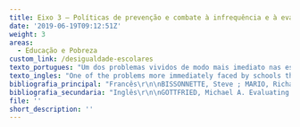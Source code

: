 ```yaml
---
title: Eixo 3 – Políticas de prevenção e combate à infrequência e à evasão escolar
date: '2019-06-19T09:12:51Z'
weight: 3
areas:
  - Educação e Pobreza
custom_link: /desigualdade-escolares
texto_portugues: "Um dos problemas vividos de modo mais imediato nas escolas que atendem públicos socialmente desfavorecidos é o do absenteísmo discente, que constitui, frequentemente, a primeira etapa do abandono dos estudos; realidade essa que é verificada tanto nos países desenvolvidos quanto naqueles ainda em desenvolvimento. O levantamento bibliográfico sobre escolarização e pobreza conduziu a trabalhos – nacionais e estrangeiros – que discutem políticas e programas de enfrentamento a esse grave problema, os quais foram reunidos neste Eixo 3.\r\n\nNo caso dos estudos publicados no Brasil, trata-se de cinco artigos que se concentram, todos, na investigação do impacto do Programa Bolsa Família (PBF) no combate à infrequência escolar. O PBF é uma política de distribuição de renda criada no ano de 2003, em âmbito federal, a qual tem, como uma das condicionalidades impostas às famílias assistidas, a obrigatoriedade de garantir a assiduidade escolar dos filhos. Os artigos aqui reunidos apontam que, mesmo apresentando resultados positivos no que tange à frequência escolar, tal política tem efeitos educacionais limitados, na medida em que deixa intocada a questão da qualidade do ensino oferecido nas escolas frequentadas por seu público-alvo. Embora essa última constatação seja relativamente consensual nos referidos trabalhos, apenas um deles aborda mais diretamente fatores associados à qualidade, tais como formação de professores e infraestrutura dos estabelecimentos de ensino – evidenciando, justamente, que as crianças cujas famílias são beneficiadas pelo PBF tendem a frequentar as escolas com piores indicadores no que tange a esses fatores.\r\n\nJá no que concerne à literatura estrangeira, foram identificados quatro textos que recenseiam uma gama muito ampla de políticas e programas de prevenção e combate ao fenômeno do abandono escolar, desenvolvidos na Europa e na América do Norte, os quais aliam tanto auxílios diversos direcionados às famílias e, portanto, exteriores ao universo escolar (na esfera financeira, da saúde, da segurança e outros), quanto dispositivos propriamente escolares e pedagógicos de natureza bastante diversificada, tais como programas de tutoria, atividades educativas suplementares, reforço escolar, atividades paraescolares, parcerias com a família e com a comunidade etc. Um dos textos desse último conjunto focaliza as intervenções pedagógicas em sala de aula, examinando sua maior ou menor eficácia no que concerne à prevenção do abandono escolar por parte dos chamados “alunos de risco”.\r\n\nEssa visão panorâmica dos textos reunidos neste Eixo 3 exige que se façam algumas observações relativas ao número reduzido de trabalhos. Pode haver, nos diferentes países, programas e projetos que não foram alvo de estudos científicos, bem como pode haver estudos que não tenham sido captados por meio dos procedimentos adotados neste levantamento. Além disso, o levantamento identificou programas e projetos que têm a infrequência e o abandono como uma das dimensões que buscam enfrentar, mas que são marcados, sobretudo, pela ênfase em outros aspectos (como as relações família-vizinhança-comunidade ou a mobilização de recursos humanos, por exemplo) e, por isso, estão incluídos em outros eixos deste site. No que concerne aos textos em língua portuguesa, esses mesmos fatores podem ser importantes para explicar não somente o pequeno número de trabalhos, mas também sua concentração na análise dos impactos do Programa Bolsa Família quando se sabe da existência, no país, de outros projetos de combate à infrequência e à evasão escolar, ainda que, provavelmente, em menor número e menos investigados do que nos países desenvolvidos."
texto_ingles: "One of the problems more immediately faced by schools that attend low-income students is absenteeism, which is a first step towards dropout; this reality is seen in developed and under-development. The bibliographic research on schooling and poverty led to works- national and international- that discuss policies and programs to confront this difficult problem. These works were assembled in Axis 3.\r\n\nIn the case of the studies published in Brazil, all five articles focus on the impact of Programa Bolsa Família (PBF) in tackling school absenteeism. The PBF is a policy of income distribution created in 2003 by the federal government which has as one of the obligatory requirements children’s school attendance. The articles assembled here point that, even though it has positive effects on attendance, such policy has limited educational effects, as it does not deal with the issue of education quality offered in the schools which attend such public. Even though this last finding is relatively consensual in the works, only one of them approaches more directly the factors associate to quality, such as teacher training and school infrastructure- showing that children whose families receive the PBF tend to attend schools with the worse indicators regarding these factors.\r\n\nOn the foreign literature, we found 4 texts that approach a wide array of policies and programs to prevent and combat school dropout, developed in Europe and North America, which provide different types of supports to families and, therefore, out-of-school context (financial aid, health, security, etc.), as well as diverse pedagogical and school strategies, such as tutoring programs, extra educational/curricular activities,  partnerships with families and communities, etc. One of the texts of this last set focus on pedagogical interventions in classrooms, examining their efficiency level regarding the prevention of dropout among “at risk” students.\r\n\nThe panoramic view of the texts assembled in this Axis 3 demands some observations on the reduced number of works. There can be, in different countries, programs and projects that were not subjected to academic studies, as there can also be works that were not captured by the procedures adopted in this research. Besides this, our research identified programs and projects that have absenteeism and dropout as one of the dimensions to combat, but which are mainly marked by the emphasis on other aspects (such as the relation family-neighborhood-community or human resources, for example) and thus, were included in another axis. Regarding the texts in Portuguese, these same factors can be important to explain not only the small number of works, but also their concentration in the impact analysis of PBF, as we know there are in the countries other projects to combat absenteeism and dropout even if, probably, in a smaller number and less researched than in developed countries."
bibliografia_principal: "Francês\r\n\nBISSONNETTE, Steve ; MARIO, Richard ; CLERMONT, Gauthier. Interventions pédagogiques efficaces et réussite scolaire des élèves provenant de milieux défavorisés. Revue française de pédagogie, v. 150, n. 1, p. 87-141, 2005.  \r\n\nhttp://ife.ens-lyon.fr/publications/edition-electronique/revue-francaise-de-pedagogie/INRP_RF150_7.pdf\r\n\n\r\n\n\r\n\nFIELD OF RESEARCH/TERRAIN DE RECHERCHE/LOCAL DA PESQUISA: \r\n\n\r\n\n\r\n\nBLAYA, Catherine et al. Accrochage scolaire et alliances éducatives : vers une intégration des approches scolaires et communautaires.  Éducation et francophonie, v. 39, n. 2, p. 227-249, 2011.\r\n\nhttps://www.erudit.org/fr/revues/ef/2011-v39-n2-ef05/1007736ar/\r\n\n\r\n\nAbstract/résumé/resumo: À partir d’une revue des facteurs de risque du décrochage scolaire et en vue d’illustrer le caractère multidimensionnel de la problématique, le présent texte montre l’importance des facteurs scolaires et en particulier la prégnance des effets de l’étiquetage et du climat scolaire sur le phénomène du décrochage. Si l’école peut générer de l’exclusion, elle peut aussi, dans certains cas, cultiver des facteurs de protection, par exemple par des relations de soutien, d’empathie et d’accompagnement individualisé, qui peuvent faciliter l’accrochage scolaire de jeunes à risque. Dans ce contexte, nous illustrons l’approche scolaire du traitement du décrochage en décrivant des structures qui permettent aux élèves en difficulté de sortir, pour des périodes plus ou moins courtes, d’un environnement scolaire avec lequel ils entretiennent des interactions problématiques pour les amener à se reconstruire dans des lieux qui offrent des possibilités de réinvestissement affectif et cognitif. À côté de cette approche scolaire, se développe depuis une quinzaine d’années une autre approche qualifiée de communautaire, car elle mobilise un ensemble très large d’acteurs de toutes les sphères de la société qui peuvent contribuer à l’accrochage scolaire et à l’insertion socioprofessionnelle des jeunes. Cette approche est illustrée à travers l’exemple de la recherche collaborative menée en Communauté française de Belgique et qui vise la mise en place d’un dispositif de concertation intersectorielle de lutte contre le décrochage scolaire. Enfin, dans la dernière partie de ce texte nous avançons quelques propositions pour une approche qualité dans la mise en place, l’analyse et la régulation de nouvelles alliances éducatives incorporant les approches scolaire et communautaire.\r\n\n\r\n\nBaseado numa revisão dos fatores de risco de abandono escolar e a fim de ilustrar o caráter multidimensional do problema, o presente texto mostra a importância dos fatores escolares e, em particular, a força dos efeitos de estigma e do clima escolar no fenômeno do abandono escolar. Se a escola pode gerar exclusão, ela também pode, em certos casos, cultivar fatores de proteção, por exemplo, por meio de relações de apoio, empatia e acompanhamento individualizado que podem facilitar a permanência escolar de jovens em risco. Nesse contexto, ilustramos a abordagem escolar do tratamento do abandono, descrevendo as estruturas que permitem aos alunos em dificuldades de sair, por períodos mais ou menos curtos, de um ambiente escolar no qual eles têm interações problemáticas para levá-los a se reconstruir em locais que oferecerão possibilidade de reinvestimento afetivo e cognitivo. Juntamente a essa abordagem escolar, desenvolve-se, há cerca de 15 anos, uma abordagem com a comunidade, visto que ela mobiliza uma série bem ampla de atores de todas as esferas da sociedade que podem contribuir com a permanência escolar e a inserção socioprofissional dos jovens. Essa abordagem é ilustrada com o exemplo de uma pesquisa colaborativa realizada na comunidade francesa da Bélgica, visando estabelecer um dispositivo conjunto intersetorial de luta contra o abandono escolar. Por fim, na última parte desse texto, fazemos algumas propostas para uma abordagem de qualidade na implementação, análise e regulação de novas alianças educativas incorporando as abordagens escolares e comunitárias.\r\n\n\r\n\nFIELD OF RESEARCH/TERRAIN DE RECHERCHE/LOCAL DA PESQUISA: BÉLGICA\r\n\n\r\n\n\r\n\nBRUNO, F.; SAUJAT, F.; FÉLIX, C. Les programmes de prévention et de lutte contre le décrochage scolaire et leurs conséquences sur le travail enseignant: revue de littérature. Revue française de pédagogie, v. 193, n. 4, p. 89-104, 2015.\r\n\nhttps://www.cairn.info/revue-francaise-de-pedagogie-2015-4-p-89.htm\r\n\n\r\n\nAbstract/résumé/resumo: La lutte contre le décrochage scolaire constitue un défi majeur des systèmes éducatifs des pays développés. Cet article présente un tour d’horizon de la littérature scientifique internationale concernant les programmes de prévention et de lutte contre le décrochage scolaire au sein des politiques éducatives des quinze dernières années, afin d’en extraire des caractéristiques. Puis l’impact de la mise en œuvre de ces politiques publiques sur le travail des enseignants est discuté à la lumière des études récentes. Il apparaît que les nouvelles formes de travail des enseignants découlant de la mise en œuvre des programmes de prévention et de lutte contre le décrochage scolaire suggèrent des pistes de recherches dans une perspective « orientée activité ». Mots-clés: scolarisation, politique en matière d’éducation, abandon scolaire, méthode d’évaluation, absentéisme.\r\n\n\r\n\nA luta contra o abandono escolar constitui o maior desafio dos sistemas educativos dos países desenvolvidos. Esse artigo apresenta uma visão geral da literatura científica internacional sobre os programas de prevenção e luta contra o abandono escolar no sio das políticas educativas dos últimos quinze anos, a fim de perceber suas características. Em seguida, o impacto da implementação das políticas públicas no trabalho dos professores é discutido face aos estudos recentes. Aparentemente, as novas formas de trabalho docente decorrentes da implementação de programas de prevenção e luta contra o abandono escolar sugerem pistas de pesquisa dentro de uma perspectiva de “atividade orientada”. Palavras chave: escolarização, políticas educacionais, abandono escolar, método de avaliação, absenteísmo.\r\n\n\r\n\nFIELD OF RESEARCH /TERRAIN DE RECHERCHE/LOCAL DA PESQUISA:\r\n\n\r\n\n\r\n\nPARSONS, Carl. Enseigner, gérer, survivre dans les zones socialement défavorisées en Angleterre. Recherche & Formation, v. 44, n. 1, p. 11-27, 2003.\r\n\nhttps://www.persee.fr/doc/refor_0988-1824_2003_num_44_1_1866\r\n\n\r\n\nAbstract/résumé/resumo: Depuis 1997, le Royaume-Uni a pris un certain nombre de mesures visant à satisfaire les besoins éducatifs dans les zones défavorisées. Cette approche peut être perçue comme un facteur d’intégration sociale dans le cadre d’un discours politique de la ‘ troisième voie’ qui fixe des objectifs et qui délègue. Les interventions et les projets doivent être envisagés dans un contexte macro-sociétal de pauvreté, d’exclusion scolaire et d’inégalité dans tous les domaines ; ainsi, peut-être les projets éducatifs ne suffisent-ils pas. Les projets de grande envergure limités dans le temps et financés par le gouvernement central sont très en vogue et entraînent des résultats positifs. Les écoles de quartier se développent et fournissent une gamme complète de services aux enfants et aux jeunes, et différentes stratégies sont proposées aux écoles afin qu’elles puissent gérer les comportements difficiles et l’échec scolaire. Le pouvoir du rôle de l’école pour résoudre les problèmes liés à la pauvreté est encore en question et on attend des résultats de recherche pour savoir dans quelle mesure les écoles peuvent compenser les handicaps sociaux et économiques des enfants.\r\n\n\r\n\nDesde 1997, o Reino Unido tomou uma série de medidas visando satisfazer às necessidades educativas em áreas desfavorecidas. Essa abordagem pode ser percebida como um fator de integração social em um quadro de discurso político da “terceira via”, que fixa seus objetivos e os delega. As intervenções e projetos devem ser vistos em um contexto macrossocial de pobreza, exclusão escolar e desigualdade em todas as áreas; dessa forma, talvez os projetos educativos não sejam suficientes. Os projetos de grande envergadura, limitados no tempo e financiados pelo governo central, são muito populares e mostram resultados positivos. As escolas de bairro se desenvolvem e oferecem uma gama completa de serviços às crianças e aos jovens. Diferentes estratégias são propostas às escolas para que possam lidar com comportamentos difíceis e com o fracasso escolar. O poder do papel da escola para resolver problemas ligados à pobreza ainda é questionado e esperamos resultados de pesquisas para saber até que ponto as escolas podem compensar as desvantagens sociais e econômicas das crianças.\r\n\n\r\n\nFIELD OF RESEARCH/TERRAIN DE RECHERCHE/LOCAL DA PESQUISA: INGLATERRA\r\n\n\r\n\n\r\n\nPortuguês\r\n\nABREU, Domingos; AQUINO, Jakson Alves de. Contexto familiar e cumprimento da condicionalidade de frequência escolar no Programa Bolsa Família no Ceará. Educ. Rev., Curitiba, n. spe. 2, p. 55-69, set., 2017.\r\n\nhttp://www.scielo.br/pdf/er/nspe.2/0104-4060-er-02-00055.pdf\r\n\n\r\n\nAbstract/résumé/resumo: O objetivo desta pesquisa é identificar quais características das famílias dos beneficiários do Programa Bolsa Família (PBF) exercem influência significativa sobre a probabilidade de a condicionalidade de frequência escolar ser cumprida ou não. Um banco de dados apropriado para análise quantitativa foi preparado a partir dos dados de 341 entrevistas semiestruturadas realizadas no estado do Ceará em 2016. Nossos resultados indicam que o cumprimento ou não da condicionalidade depende, principalmente, do engajamento das mães dos beneficiários nas atividades escolares dos filhos; o que, por sua vez, depende da escolaridade das mães e de seu interesse pelos estudos dos filhos. Palavras-chave: Programa Bolsa Família, engajamento materno, condicionalidade, frequência escolar.\r\n\n\r\n\nFIELD OF RESEARCH/TERRAIN DE RECHERCHE/LOCAL DA PESQUISA: CEARÁ\r\n\nDE LIMA MONTEIRO, Maria Therezinha. O impacto social do Programa Bolsa Escola no Distrito Federal. Revista Estudos em Avaliação Educacional. Fundação Carlos Chagas, n. 22, p. 37-91, 2000.\r\n\nhttp://publicacoes.fcc.org.br/ojs/index.php/eae/article/view/2216\r\n\n\r\n\nAbstract/résumé/resumo: O artigo retrata a pesquisa que se baseou em 120 famílias com dependentes de 7 a 14 anos, nível econômico baixo, participantes do Programa Bolsa Escola no Distrito Federal, que foram aleatoriamente selecionadas nas regiões mais carentes, e em 90 famílias desligadas do mesmo programa. O estudo demonstrou que a associação de renda mínima e frequência escolar da criança está apresentando problemas que necessitam de melhor análise, na opinião da pesquisadora. Palavras-chave: Programa Bolsa Escola, Distrito Federal, pobreza, desigualdades sociais, relações escola-família, políticas sociais, educação, escolas públicas, renda familiar, rendimento escolar.\r\n\n\r\n\nFIELD OF RESEARCH/TERRAIN DE RECHERCHE/LOCAL DA PESQUISA: DISTRITO FEDERAL\r\n\n\r\n\n\r\n\nPIRES, André. Afinal, para que servem as condicionalidades em educação do Programa Bolsa Família?. Ensaio: Aval. Pol. Públ. Educ., Rio de Janeiro, v. 21, n. 80, p. 513-531,  set., 2013.\r\n\nhttp://www.scielo.br/pdf/ensaio/v21n80/a07v21n80 \r\n\n\r\n\nAbstract/résumé/resumo: Este artigo objetiva a reflexão sobre estratégias de enfrentamento da pobreza a partir da exigência de frequência escolar mínima presente no desenho do programa de transferência de renda condicionada do governo federal Bolsa Família. Num primeiro momento, são apresentadas algumas considerações, fundamentadas em trabalhos científicos, que problematizam a efetividade das condicionalidades em educação presentes no Programa Bolsa Família (PBF). Na sequência, apresento resultados de pesquisa desenvolvida entre 2008 e 2010 que entrevistou 22 pessoas participantes do PBF e cujo objetivo foi compreender a visão dos próprios beneficiários em relação a esta política de transferência de renda. Os resultados dessa investigação levaram-me a considerar que as condicionalidades do PBF podem ser vistas como instauradoras de uma relação de troca e reciprocidade entre os beneficiários dessa política e o Estado. Pensado nesses termos, proponho neste artigo que as discussões sobre as condicionalidades em educação do PBF devem ser pensadas numa perspectiva ampliada, não se restringindo somente aos seus efeitos práticos em termos de frequência escolar ou ganhos de escolaridade, mas também aos seus efeitos simbólicos, notadamente, o fortalecimento dos sentimentos de pertencimento e reconhecimento sociais por parte das entrevistadas gerados pelo cumprimento das condicionalidades em educação. Keywords: educação, políticas públicas, programas de transferência de renda condicionada, Campinas (SP).\r\n\n\r\n\nFIELD OF RESEARCH/TERRAIN DE RECHERCHE/LOCAL DA PESQUISA: CAMPINAS (SP)\r\n\n\r\n\n\r\n\nPIRES, A. Efeitos da Condicionalidade em Educação do Programa Bolsa Família em Campinas (SP). Estudos em Avaliação Educacional, São Paulo, v. 24, n. 55, p. 170-196, abr./ago., 2013b.\r\n\nhttp://www.fcc.org.br/pesquisa/publicacoes/eae/arquivos/1817/1817.pdf\r\n\n\r\n\nAbstract/résumé/resumo: O Programa Bolsa Família objetiva a transferência de renda condicionada do governo federal que vincula o recebimento do benefício à frequência escolar mínima de crianças e jovens (6-17 anos). O artigo analisa os efeitos dessa condicionalidade nos indicadores escolares em população de beneficiários residentes em Campinas (SP), tomando por base informações do Censo 2010 e comparando indicadores educacionais do grupo de beneficiários do programa e de um grupo de controle. Os resultados mostram que a condicionalidade relacionada à educação é positiva no incremento da frequência escolar dos beneficiários e em termos da adequação idade/curso. Verifica-se, ao término do período de frequência escolar exigido pelo programa, queda abrupta nos números relativos à frequência e adequação idade/curso entre os beneficiários. Ao final, são apresentados desafios suscitados pelos dados relativos a um dos objetivos do programa: combater a transmissão intergeracional da pobreza com a frequência escolar. Palavras-chave: políticas públicas, Programa Bolsa Família, frequência escolar.\r\n\n\r\n\nFIELD OF RESEARCH/TERRAIN DE RECHERCHE/LOCAL DA PESQUISA: CAMPINAS (SP)\r\n\n\r\n\n\r\n\nSILVEIRA, Adriana Dragone, SCHNEIDER, Gabriela. Política educacional, pobreza e educação: retrato do atendimento aos estudantes beneficiários do Programa Bolsa Família no Paraná. Educ. Rev., Curitiba ,  n. spe. 2, p. 113-130, set., 2017.\r\n\nhttp://www.scielo.br/scielo.php?pid=S0104-40602017000600113&script=sci_abstract\r\n\n\r\n\nAbstract/résumé/resumo: Este artigo apresenta uma leitura inicial sobre como estão distribuídos os estudantes beneficiários do Programa Bolsa Família no estado do Paraná a partir dos dados do Banco do Sistema Presença de 2014, cotejados com o Censo Escolar do mesmo ano. Para a construção de um mapeamento sobre as condições de oferta escolar, consideraram-se as condições que têm sido asseguradas aos estudantes, tomando-se, em especial, informações quanto às condições de trabalho docente (contrato de trabalho e formação docente) e às condições de infraestrutura da escola (biblioteca, internet, banda larga, laboratório de informática e quadra de esporte). O objetivo é problematizar as condições de equidade na produção da política educacional, partindo-se do pressuposto de que o enfrentamento das desigualdades educacionais no Brasil implica reconhecimento de que a população pobre está na escola pública e de que o trabalho escolar tem implicações objetivas para a construção de uma experiência inclusiva e de qualidade para o percurso escolar dessa população. Palavras-chave: Programa Bolsa Família, direito à educação, condições de qualidade, política educacional.\r\n\n\r\n\nFIELD OF RESEARCH/TERRAIN DE RECHERCHE/LOCAL DA PESQUISA: PARANÁ"
bibliografia_secundaria: "Inglês\r\n\nGOTTFRIED, Michael A. Evaluating the Relationship Between Student Attendance and Achievement in Urban Elementary and Middle Schools: An Instrumental Variables Approach. American Educational Research Journal, v. 47, n. 2, p. 434-465, June, 2010.\r\n\nhttps://journals.sagepub.com/doi/abs/10.3102/0002831209350494?journalCode=aera\r\n\n\r\n\nResearchers, policymakers, practitioners, and parents have assumed a positive relationship between school attendance and academic success. And yet, among the vast body of empirical research examining how input factors relate to academic outcomes, few investigations have honed in on the precision of the relationship between individual attendance and student achievement. The purpose of this article is to provide insight into this relationship. Specifically, this study has evaluated the hypothesis that the number of days a student was present in school positively affected learning outcomes. To assess this, a unique empirical approach was taken in order to evaluate a comprehensive dataset of elementary and middle school students in the Philadelphia School District. Employing a fixed effects framework and instrumental variables strategy, this study provides evidence from a quasi-experimental design geared at estimating the causal impact of attendance on multiple measures of achievement, including GPA and standardized reading and math test performance. The results consistently indicate positive and statistically significant relationships between student attendance and academic achievement for both elementary and middle school students. Keywords: achievement, attendance, urban education.\r\n\n\r\n\nGUMUS, Sedat; CHUDGAR, Amita. Factors Affecting School Participation in Turkey: An Analysis of Regional Differences. Compare: A Journal of Comparative and International Education, v. 46, n. 6, p. 929-951, 2016.\r\n\nhttps://www.tandfonline.com/doi/full/10.1080/03057925.2015.1095073\r\n\n\r\n\nThere are thousands of children who remain out of school at both primary and secondary levels in Turkey. The current disparities in access to education in Turkey are mostly driven by systematic regional differences and high gender inequalities. Although several existing studies have paid close attention to gender-based inequities in school access, none of the existing studies have attempted to systematically understand regional differences in schooling. This study therefore intends to address this gap in the literature. Results of the study indicated several key factors, such as gender, household poverty and gender role attitudes, that contributes to the regional inequalities in access to education in Turkey. Based on these findings, suggestions for policy makers and future research were made.\r\n\n\r\n\nKERBOW, David; AZCOITIA, Carlos; BUELL, Barbara. Student Mobility and Local School Improvement in Chicago. The Journal of Negro Education, v. 72, n. 1, p. 158-164, Winter, 2003.\r\n\nhttps://www.jstor.org/stable/3211299?seq=1/analyze\r\n\n\r\n\nIn the typical Chicago elementary school, only 50% of its students remain enrolled in the school over a three-year period. Residential changes account for the majority of these moves, but over two fifths are school-related. Many students move within a small network of schools connected by geography, racial/ethnic composition, and poverty. Chicago's Staying Put project aims to increase awareness of the impact of mobility through parent brochures explaining rights and responsibilities, as well as support materials for teachers and administrators. A Comprehensive Community Schools initiative, with broader aims, opens school buildings beyond the school day and extends resources to families ranging from medical care to other social services.\r\n\n\r\n\n\r\n\nFrancês\r\n\nGIGNOUX, Jérémie. Évaluations ex ante et ex post d'un programme d'allocations scolaires conditionnées au Mexique. Economie & prévision, v. 174, n. 3, p. 59-85, 2006.\r\n\nhttps://www.cairn.info/revue-economie-et-prevision-2006-3-page-59.htm?contenu=resume\r\n\n\r\n\nCet article examine la qualité des évaluations ex-ante des effets des programmes d'allocations scolaires sur les activités des enfants dans les pays en développement. Nous utilisons les données d'une expérience sociale d'évaluation du programme mexicain Progresa. Nous comparons les prévisions données par un modèle ex-ante de forme réduite des effets de transferts de revenus sur la scolarisation et le travail des enfants aux impacts estimés ex-post par l'expérience sociale. L'estimation ex-ante des effets du revenu parental repose sur son instrumentation par les biens durables et les caractéristiques des logements des bénéficiaires. Nos résultats montrent que les prévisions ex-ante des impacts du programme sont proches des impacts estimés ex-post. Nous discutons les biais de ces deux méthodes d'évaluation.\r\n\n\r\n\n\r\n\nPortuguês\r\n\nVALDEMAR GARCIA, Adir; CRISTINA YANNOULAS, Silvia. Educação, pobreza e desigualdade social. Em Aberto, v. 30, n. 99, 2017.\r\n\nhttp://emaberto.inep.gov.br/index.php/emaberto/article/view/3262\r\n\n\r\n\nApresenta reflexões sobre a universalidade e a obrigatoriedade escolar na educação básica considerando as tensões, os conflitos e as contradições educacionais na ordem do capital. Reflete também sobre as possíveis alterações quanto à permanência das crianças na escola e à sua condição de pobreza decorrentes da condicionalidade estabelecida pelo Programa Bolsa Família (PBF), visto que a obrigatoriedade escolar já era uma questão constitucional anteriormente estabelecida. Conclui que a educação na ordem do capital não pode ser responsabilizada pela erradicação da pobreza, dado que essa é um problema estrutural; no entanto, é fundamental continuar lutando pela garantia de acesso, condições de permanência e qualidade. Conclui também que a condicionalidade imposta pelo PBF modificou, em certa medida, a condição educacional de alunos (as) pobres, mas se constitui em um instrumento que fere a própria condição de sujeito de direito daqueles que se submetem a essa imposição. Palavras-chave: condicionalidade, obrigatoriedade escolar, pobreza, política educacional, universalidade da educação básica."
file: ''
short_description: ''
---
```


